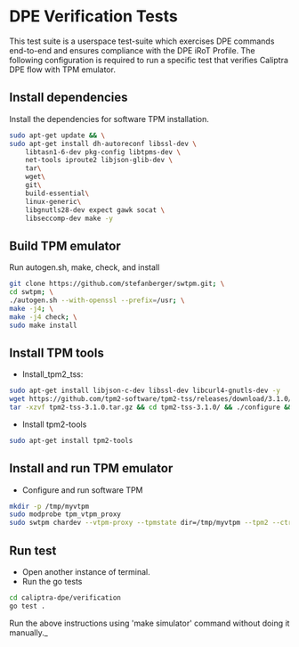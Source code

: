 # DPE Verification Tests

This test suite is a userspace test-suite which exercises DPE commands end-to-end and ensures compliance with the DPE iRoT Profile.
The following configuration is required to run a specific test that verifies Caliptra DPE flow with TPM emulator.

## Install dependencies
Install the dependencies for software TPM installation. 
```sh
sudo apt-get update && \
sudo apt-get install dh-autoreconf libssl-dev \
	libtasn1-6-dev pkg-config libtpms-dev \
	net-tools iproute2 libjson-glib-dev \
	tar\
	wget\
	git\
	build-essential\
	linux-generic\
	libgnutls28-dev expect gawk socat \
	libseccomp-dev make -y
```
## Build TPM emulator
Run autogen.sh, make, check, and install
```sh
git clone https://github.com/stefanberger/swtpm.git; \
cd swtpm; \
./autogen.sh --with-openssl --prefix=/usr; \
make -j4; \
make -j4 check; \
sudo make install
```
## Install TPM tools
- Install_tpm2_tss:
```sh
sudo apt-get install libjson-c-dev libssl-dev libcurl4-gnutls-dev -y
wget https://github.com/tpm2-software/tpm2-tss/releases/download/3.1.0/tpm2-tss-3.1.0.tar.gz
tar -xzvf tpm2-tss-3.1.0.tar.gz && cd tpm2-tss-3.1.0/ && ./configure && sudo make install && sudo ldconfig
```
- Install tpm2-tools
```sh
sudo apt-get install tpm2-tools
```
## Install and run TPM emulator
- Configure and run software TPM
```sh
mkdir -p /tmp/myvtpm
sudo modprobe tpm_vtpm_proxy
sudo swtpm chardev --vtpm-proxy --tpmstate dir=/tmp/myvtpm --tpm2 --ctrl type=tcp,port=2322     
```
## Run test
- Open another instance of terminal.
- Run the go tests
```sh
cd caliptra-dpe/verification
go test .
```
Run the above instructions using 'make simulator' command without doing it manually._
